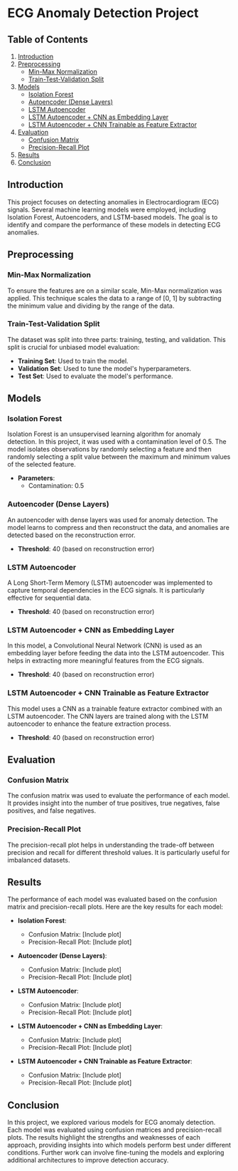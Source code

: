 # ECG Anomaly Detection Project

## Table of Contents
1. [Introduction](#introduction)
2. [Preprocessing](#preprocessing)
    - [Min-Max Normalization](#min-max-normalization)
    - [Train-Test-Validation Split](#train-test-validation-split)
3. [Models](#models)
    - [Isolation Forest](#isolation-forest)
    - [Autoencoder (Dense Layers)](#autoencoder-dense-layers)
    - [LSTM Autoencoder](#lstm-autoencoder)
    - [LSTM Autoencoder + CNN as Embedding Layer](#lstm-autoencoder-cnn-embedding-layer)
    - [LSTM Autoencoder + CNN Trainable as Feature Extractor](#lstm-autoencoder-cnn-trainable-feature-extractor)
4. [Evaluation](#evaluation)
    - [Confusion Matrix](#confusion-matrix)
    - [Precision-Recall Plot](#precision-recall-plot)
5. [Results](#results)
6. [Conclusion](#conclusion)

## Introduction

This project focuses on detecting anomalies in Electrocardiogram (ECG) signals. Several machine learning models were employed, including Isolation Forest, Autoencoders, and LSTM-based models. The goal is to identify and compare the performance of these models in detecting ECG anomalies.

## Preprocessing

### Min-Max Normalization

To ensure the features are on a similar scale, Min-Max normalization was applied. This technique scales the data to a range of [0, 1] by subtracting the minimum value and dividing by the range of the data.

### Train-Test-Validation Split

The dataset was split into three parts: training, testing, and validation. This split is crucial for unbiased model evaluation:
- **Training Set**: Used to train the model.
- **Validation Set**: Used to tune the model's hyperparameters.
- **Test Set**: Used to evaluate the model's performance.

## Models

### Isolation Forest

Isolation Forest is an unsupervised learning algorithm for anomaly detection. In this project, it was used with a contamination level of 0.5. The model isolates observations by randomly selecting a feature and then randomly selecting a split value between the maximum and minimum values of the selected feature.

- **Parameters**:
  - Contamination: 0.5

### Autoencoder (Dense Layers)

An autoencoder with dense layers was used for anomaly detection. The model learns to compress and then reconstruct the data, and anomalies are detected based on the reconstruction error.

- **Threshold**: 40 (based on reconstruction error)

### LSTM Autoencoder

A Long Short-Term Memory (LSTM) autoencoder was implemented to capture temporal dependencies in the ECG signals. It is particularly effective for sequential data.

- **Threshold**: 40 (based on reconstruction error)

### LSTM Autoencoder + CNN as Embedding Layer

In this model, a Convolutional Neural Network (CNN) is used as an embedding layer before feeding the data into the LSTM autoencoder. This helps in extracting more meaningful features from the ECG signals.

- **Threshold**: 40 (based on reconstruction error)

### LSTM Autoencoder + CNN Trainable as Feature Extractor

This model uses a CNN as a trainable feature extractor combined with an LSTM autoencoder. The CNN layers are trained along with the LSTM autoencoder to enhance the feature extraction process.

- **Threshold**: 40 (based on reconstruction error)

## Evaluation

### Confusion Matrix

The confusion matrix was used to evaluate the performance of each model. It provides insight into the number of true positives, true negatives, false positives, and false negatives.

### Precision-Recall Plot

The precision-recall plot helps in understanding the trade-off between precision and recall for different threshold values. It is particularly useful for imbalanced datasets.

## Results

The performance of each model was evaluated based on the confusion matrix and precision-recall plots. Here are the key results for each model:

- **Isolation Forest**:
  - Confusion Matrix: [Include plot]
  - Precision-Recall Plot: [Include plot]

- **Autoencoder (Dense Layers)**:
  - Confusion Matrix: [Include plot]
  - Precision-Recall Plot: [Include plot]

- **LSTM Autoencoder**:
  - Confusion Matrix: [Include plot]
  - Precision-Recall Plot: [Include plot]

- **LSTM Autoencoder + CNN as Embedding Layer**:
  - Confusion Matrix: [Include plot]
  - Precision-Recall Plot: [Include plot]

- **LSTM Autoencoder + CNN Trainable as Feature Extractor**:
  - Confusion Matrix: [Include plot]
  - Precision-Recall Plot: [Include plot]

## Conclusion

In this project, we explored various models for ECG anomaly detection. Each model was evaluated using confusion matrices and precision-recall plots. The results highlight the strengths and weaknesses of each approach, providing insights into which models perform best under different conditions. Further work can involve fine-tuning the models and exploring additional architectures to improve detection accuracy.
